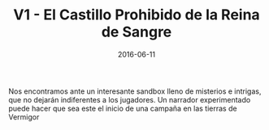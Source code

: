 ﻿---
title: V1 - El Castillo Prohibido de la Reina de Sangre
summary: El castillo de Varania tiene una nueva señora que ha traído el caos y el terror al valle de Galas y sus habitantes.Nunca antes una tierra había estado tan maldita y nunca antes un grupo de héroes había sido tan necesario. ¿Aceptarán los personajes el desafío? El Castillo Prohibido de La Reina de Sangre os espera
authors:
  - José Manuel Palacios
date: 2016-06-11
type: post
categories:
- Vermigor
tags:
- vermigor
- aventura
- castillo
- sandbox
minlevels: "6"
maxlevels: "10"
prices: 8€
session: "?"
mincharacters: "5"
maxcharacters: "6"
eval: oficial
cover: "reinasangre.jpg"
download: "reinasangre.pdf"
moreinfo: "https://tesorosdelamarca.com/producto/castillo-prohibido-la-reina-sangre/"
license: "OGL"
draft: false

---

Nos encontramos ante un interesante sandbox lleno de misterios e intrigas, que no dejarán indiferentes a los jugadores. Un narrador experimentado puede hacer que sea este el inicio de una campaña en las tierras de Vermigor